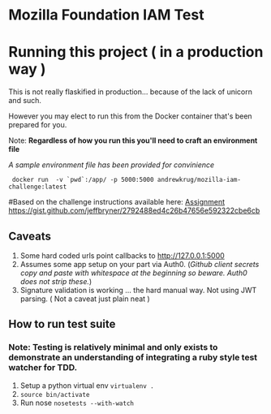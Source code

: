 # Mozilla Foundation IAM Test
# Running this project ( in a production way )
This is not really flaskified in production... because of the lack of unicorn and such.

However you may elect to run this from the Docker container that's been prepared for you.

Note: __Regardless of how you run this you'll need to craft an environment file__

_A sample environment file has been provided for convinience_

```
 docker run  -v `pwd`:/app/ -p 5000:5000 andrewkrug/mozilla-iam-challenge:latest
 ```

#Based on the challenge instructions available here:
[Assignment]('https://gist.github.com/jeffbryner/2792488ed4c26b47656e592322cbe6cb') https://gist.github.com/jeffbryner/2792488ed4c26b47656e592322cbe6cb

## Caveats

1. Some hard coded urls point callbacks to http://127.0.0.1:5000
2. Assumes some app setup on your part via Auth0. (_Github client secrets copy and paste with whitespace at the beginning so beware.  Auth0 does not strip these._)
3. Signature validation is working  ... the hard manual way.  Not using JWT parsing.  ( Not a caveat just plain neat )

## How to run test suite

### Note: Testing is relatively minimal and only exists to demonstrate an understanding of integrating a ruby style test watcher for TDD.

1. Setup a python virtual env `virtualenv .`
2. `source bin/activate`
3. Run nose `nosetests --with-watch`
